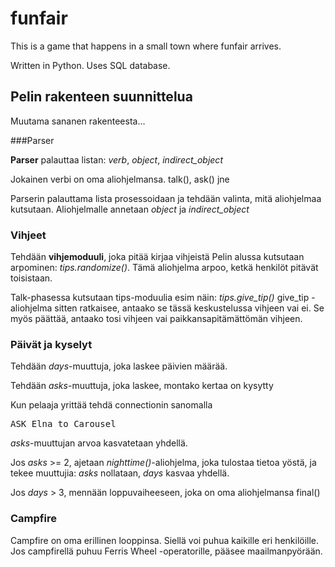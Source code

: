 # funfair

This is a game that happens in a small town where funfair arrives.

Written in Python. Uses SQL database.

## Pelin rakenteen suunnittelua

Muutama sananen rakenteesta...

###Parser

**Parser** palauttaa listan: *verb*, *object*, *indirect_object*

Jokainen verbi on oma aliohjelmansa. talk(), ask() jne

Parserin palauttama lista prosessoidaan ja tehdään valinta, mitä aliohjelmaa kutsutaan. Aliohjelmalle annetaan *object* ja *indirect_object*

### Vihjeet
Tehdään **vihjemoduuli**, joka pitää kirjaa vihjeistä
Pelin alussa kutsutaan arpominen: *tips.randomize()*. Tämä aliohjelma arpoo, ketkä henkilöt pitävät toisistaan.

Talk-phasessa kutsutaan tips-moduulia esim näin: *tips.give_tip()*
give_tip -aliohjelma sitten ratkaisee, antaako se tässä keskustelussa vihjeen vai ei. Se myös päättää, antaako tosi vihjeen vai paikkansapitämättömän vihjeen.

### Päivät ja kyselyt
Tehdään *days*-muuttuja, joka laskee päivien määrää.

Tehdään *asks*-muuttuja, joka laskee, montako kertaa on kysytty

Kun pelaaja yrittää tehdä connectionin sanomalla
<pre>ASK Elna to Carousel</pre>
*asks*-muuttujan arvoa kasvatetaan yhdellä.

Jos *asks* >= 2, ajetaan
*nighttime()*-aliohjelma, joka tulostaa tietoa yöstä, ja tekee muuttujia:
*asks* nollataan, *days* kasvaa yhdellä.

Jos *days* > 3, mennään loppuvaiheeseen, joka on oma aliohjelmansa
final()

### Campfire
Campfire on oma erillinen looppinsa. Siellä voi puhua kaikille eri henkilöille.
Jos campfirellä puhuu Ferris Wheel -operatorille, pääsee maailmanpyörään.